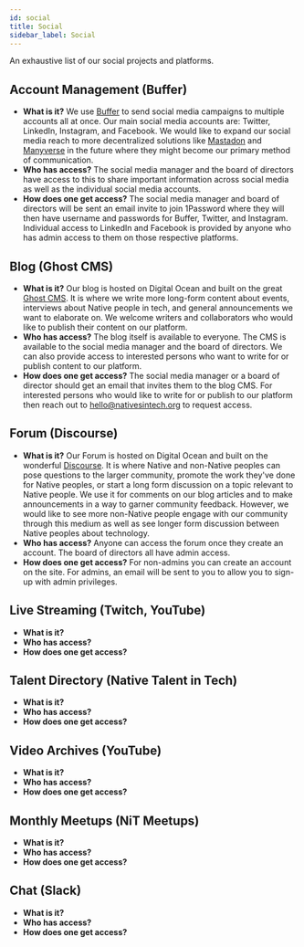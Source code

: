 ```yaml
---
id: social
title: Social
sidebar_label: Social
---
```


An exhaustive list of our social projects and platforms.

## Account Management (Buffer)

- **What is it?** We use [Buffer](https://buffer.com/) to send social media campaigns to multiple accounts all at once. Our main social media accounts are: Twitter, LinkedIn, Instagram, and Facebook. We would like to expand our social media reach to more decentralized solutions like [Mastadon](https://joinmastodon.org/) and [Manyverse](https://www.manyver.se/) in the future where they might become our primary method of communication.
- **Who has access?** The social media manager and the board of directors have access to this to share important information across social media as well as the individual social media accounts.
- **How does one get access?** The social media manager and board of directors will be sent an email invite to join 1Password where they will then have username and passwords for Buffer, Twitter, and Instagram. Individual access to LinkedIn and Facebook is provided by anyone who has admin access to them on those respective platforms.

## Blog (Ghost CMS)

- **What is it?** Our blog is hosted on Digital Ocean and built on the great [Ghost CMS](https://ghost.org/). It is where we write more long-form content about events, interviews about Native people in tech, and general announcements we want to elaborate on. We welcome writers and collaborators who would like to publish their content on our platform.
- **Who has access?** The blog itself is available to everyone. The CMS is available to the social media manager and the board of directors. We can also provide access to interested persons who want to write for or publish content to our platform.
- **How does one get access?** The social media manager or a board of director should get an email that invites them to the blog CMS. For interested persons who would like to write for or publish to our platform then reach out to [hello@nativesintech.org](mailto:hello@nativesintech.org) to request access.

## Forum (Discourse)

- **What is it?** Our Forum is hosted on Digital Ocean and built on the wonderful [Discourse](https://www.discourse.org/). It is where Native and non-Native peoples can pose questions to the larger community, promote the work they've done for Native peoples, or start a long form discussion on a topic relevant to Native people. We use it for comments on our blog articles and to make announcements in a way to garner community feedback. However, we would like to see more non-Native people engage with our community through this medium as well as see longer form discussion between Native peoples about technology.
- **Who has access?** Anyone can access the forum once they create an account. The board of directors all have admin access.
- **How does one get access?** For non-admins you can create an account on the site. For admins, an email will be sent to you to allow you to sign-up with admin privileges.

## Live Streaming (Twitch, YouTube)

- **What is it?**
- **Who has access?**
- **How does one get access?**

## Talent Directory (Native Talent in Tech)

- **What is it?**
- **Who has access?**
- **How does one get access?**

## Video Archives (YouTube)

- **What is it?**
- **Who has access?**
- **How does one get access?**

## Monthly Meetups (NiT Meetups)

- **What is it?**
- **Who has access?**
- **How does one get access?**

## Chat (Slack)

- **What is it?**
- **Who has access?**
- **How does one get access?**
